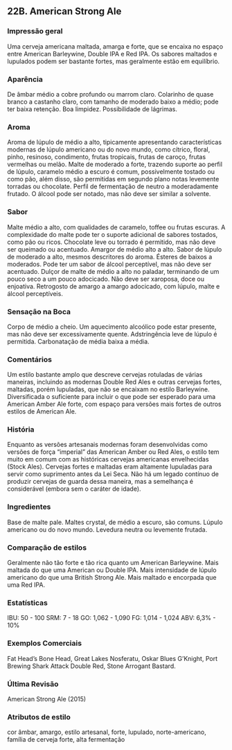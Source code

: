 ## 22B. American Strong Ale

### Impressão geral

Uma cerveja americana maltada, amarga e forte, que se encaixa no espaço entre American Barleywine, Double IPA e Red IPA. Os sabores maltados e lupulados podem ser bastante fortes, mas geralmente estão em equilíbrio.

### Aparência

De âmbar médio a cobre profundo ou marrom claro. Colarinho de quase branco a castanho claro, com tamanho de moderado baixo a médio; pode ter baixa retenção. Boa limpidez. Possibilidade de lágrimas.

### Aroma

Aroma de lúpulo de médio a alto, tipicamente apresentando características modernas de lúpulo americano ou do novo mundo, como cítrico, floral, pinho, resinoso, condimento, frutas tropicais, frutas de caroço, frutas vermelhas ou melão. Malte de moderado a forte, trazendo suporte ao perfil de lúpulo, caramelo médio a escuro é comum, possivelmente tostado ou como pão, além disso, são permitidas em segundo plano notas levemente torradas ou chocolate. Perfil de fermentação de neutro a moderadamente frutado. O álcool pode ser notado, mas não deve ser similar a solvente.

### Sabor

Malte médio a alto, com qualidades de caramelo, toffee ou frutas escuras. A complexidade do malte pode ter o suporte adicional de sabores tostados, como pão ou ricos. Chocolate leve ou torrado é permitido, mas não deve ser queimado ou acentuado. Amargor de médio alto a alto. Sabor de lúpulo de moderado a alto, mesmos descritores do aroma. Ésteres de baixos a moderados. Pode ter um sabor de álcool perceptível, mas não deve ser acentuado. Dulçor de malte de médio a alto no paladar, terminando de um pouco seco a um pouco adocicado. Não deve ser xaroposa, doce ou enjoativa. Retrogosto de amargo a amargo adocicado, com lúpulo, malte e álcool perceptíveis.

### Sensação na Boca

Corpo de médio a cheio. Um aquecimento alcoólico pode estar presente, mas não deve ser excessivamente quente. Adstringência leve de lúpulo é permitida. Carbonatação de média baixa a média.

### Comentários

Um estilo bastante amplo que descreve cervejas rotuladas de várias maneiras, incluindo as modernas Double Red Ales e outras cervejas fortes, maltadas, porém lupuladas, que não se encaixam no estilo Barleywine. Diversificada o suficiente para incluir o que pode ser esperado para uma American Amber Ale forte, com espaço para versões mais fortes de outros estilos de American Ale.

### História

Enquanto as versões artesanais modernas foram desenvolvidas como versões de força “imperial” das American Amber ou Red Ales, o estilo tem muito em comum com as históricas cervejas americanas envelhecidas (Stock Ales). Cervejas fortes e maltadas eram altamente lupuladas para servir como suprimento antes da Lei Seca. Não há um legado contínuo de produzir cervejas de guarda dessa maneira, mas a semelhança é considerável (embora sem o caráter de idade).

### Ingredientes

Base de malte pale. Maltes crystal, de médio a escuro, são comuns. Lúpulo americano ou do novo mundo. Levedura neutra ou levemente frutada.

### Comparação de estilos

Geralmente não tão forte e tão rica quanto um American Barleywine. Mais maltada do que uma American ou Double IPA. Mais intensidade de lúpulo americano do que uma British Strong Ale. Mais maltado e encorpada que uma Red IPA.

### Estatísticas

IBU: 50 - 100
SRM: 7 - 18
GO: 1,062 - 1,090
FG: 1,014 - 1,024
ABV: 6,3% - 10%

### Exemplos Comerciais

Fat Head’s Bone Head, Great Lakes Nosferatu, Oskar Blues G’Knight, Port Brewing Shark Attack Double Red, Stone Arrogant Bastard.

### Última Revisão

American Strong Ale (2015)

### Atributos de estilo

cor âmbar, amargo, estilo artesanal, forte, lupulado, norte-americano, família de cerveja forte, alta fermentação

